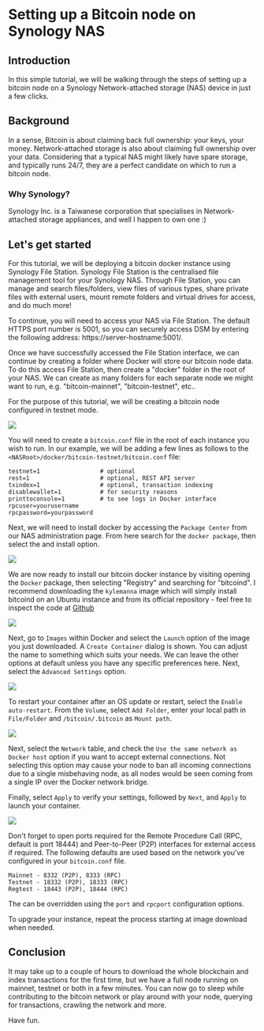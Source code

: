 #  Setting up a Bitcoin node on Synology NAS

## Introduction

In this simple tutorial, we will be walking through the steps of setting up a bitcoin node on a Synology Network-attached storage (NAS) device in just a few clicks.

## Background

In a sense, Bitcoin is about claiming back full ownership: your keys, your money. Network-attached storage is also about claiming full ownership over your data. Considering that a typical NAS might likely have spare storage, and typically runs 24/7, they are a perfect candidate on which to run a bitcoin node.

### Why Synology?

Synology Inc. is a Taiwanese corporation that specialises in Network-attached storage appliances, and well I happen to own one :)

## Let's get started

For this tutorial, we will be deploying a bitcoin docker instance using Synology File Station. Synology File Station is the centralised file management tool for your Synology NAS. Through File Station, you can manage and search files/folders, view files of various types, share private files with external users, mount remote folders and virtual drives for access, and do much more!

To continue, you will need to access your NAS via File Station. The default HTTPS port number is 5001, so you can securely access DSM by entering the following address: https://server-hostname:5001/.

Once we have successfully accessed the File Station interface, we can continue by creating a folder where Docker will store our bitcoin node data. To do this access File Station, then create a "docker" folder in the root of your NAS. We can create as many folders for each separate node we might want to run, e.g. "bitcoin-mainnet", "bitcoin-testnet", etc..

For the purpose of this tutorial, we will be creating a bitcoin node configured in testnet mode.

![](images/CdpkwsX.png)

You will need to create a `bitcoin.conf` file in the root of each instance you wish to run. In our example, we will be adding a few lines as follows to the `<NASRoot>/docker/bitcoin-testnet/bitcoin.conf` file:

```console
testnet=1                 # optional
rest=1                    # optional, REST API server
txindex=1                 # optional, transaction indexing
disablewallet=1           # for security reasons
printtoconsole=1          # to see logs in Docker interface
rpcuser=yourusername
rpcpassword=yourpassword
```

Next, we will need to install docker by accessing the `Package Center` from our NAS administration page. From here search for the `docker package`, then select the and install option.

![](images/nRDd07S.png)

 We are now ready to install our bitcoin docker instance by visiting opening the `Docker` package, then selecting "Registry" and searching for "bitcoind". I recommend downloading the `kylemanna` image which will simply install bitcoind on an Ubuntu instance and from its official repository - feel free to inspect the code at [Github](https://github.com/kylemanna/docker-bitcoind/blob/master/Dockerfile)

![](images/wiZtXhR.png)

Next, go to `Images` within Docker and select the `Launch` option of the image you just downloaded. A `Create Container` dialog is shown. You can adjust the name to something which suits your needs. We can leave the other options at default unless you have any specific preferences here. Next, select the `Advanced Settings` option.

![](images/gmtcZSJ.png)

To restart your container after an OS update or restart, select the `Enable auto-restart`.
From the  `Volume`, select `Add Folder`, enter your local path in `File/Folder` and `/bitcoin/.bitcoin` as `Mount path`.

![](images/xHeRvi7.png)

Next, select the `Network` table, and check the `Use the same network as Docker host` option if you want to accept external connections. Not selecting this option may cause your node to ban all incoming connections due to a single misbehaving node, as all nodes would be seen coming from a single IP over the Docker network bridge.

Finally, select `Apply` to verify your settings, followed by `Next`, and `Apply` to launch your container.

![](images/M6LLEI1.png)

Don't forget to open ports required for the Remote Procedure Call (RPC, default is port 18444) and Peer-to-Peer (P2P) interfaces for external access if required. The following defaults are used based on the network you've configured in your `bitcoin.conf` file.

```console
Mainnet - 8332 (P2P), 8333 (RPC)
Testnet - 18332 (P2P), 18333 (RPC)
Regtest - 18443 (P2P), 18444 (RPC)
```
The can be overridden using the `port` and `rpcport` configuration options.

To upgrade your instance, repeat the process starting at image download when needed.

## Conclusion

It may take up to a couple of hours to download the whole blockchain and index transactions for the first time, but we have a full node running on mainnet, testnet or both in a few minutes. You can now go to sleep while contributing to the bitcoin network or play around with your node, querying for transactions, crawling the network and more.

Have fun.
